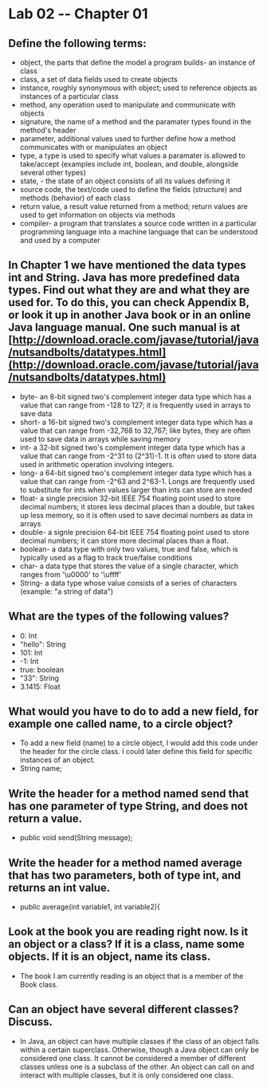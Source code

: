# Lab 02 -- Chapter 01

## Define the following terms:
* object, the parts that define the model a program builds- an instance of class
* class, a set of data fields used to create objects
* instance, roughly synonymous with object; used to reference objects as instances of a particular class
* method, any operation used to manipulate and communicate with objects
* signature, the name of a method and the paramater types found in the method's header
* parameter, additional values used to further define how a method communicates with or manipulates an object
* type, a type is used to specify what values a paramater is allowed to take/accept (examples include int, boolean, and double, alongside several other types)
* state, - the state of an object consists of all its values defining it
* source code, the text/code used to define the fields (structure) and methods (behavior) of each class
* return value, a result value returned from a method; return values are used to get information on objects via methods
* compiler- a program that translates a source code written in a particular programming language into a machine language that can be understood and used by a computer

## In Chapter 1 we have mentioned the data types int and String. Java has more predefined data types. Find out what they are and what they are used for. To do this, you can check Appendix B, or look it up in another Java book or in an online Java language manual. One such manual is at [http://download.oracle.com/javase/tutorial/java/nutsandbolts/datatypes.html](http://download.oracle.com/javase/tutorial/java/nutsandbolts/datatypes.html)
* byte- an 8-bit signed two's complement integer data type which has a value that can range from -128 to 127; it is frequently used in arrays to save data
* short- a 16-bit signed two's complement integer data type which has a value that can range from -32,768 to 32,767; like bytes, they are often used to save data in arrays while saving memory
* int- a 32-bit signed two's complement integer data type which has a value that can range from -2^31 to (2^31)-1. It is often used to store data used in arithmetic operation involving integers.
* long- a 64-bit signed two's complement integer data type which has a value that can range from -2^63 and 2^63-1. Longs are frequently used to substitute for ints when values larger than ints can store are needed
* float- a single precision 32-bit IEEE 754 floating point used to store decimal numbers; it stores less decimal places than a double, but takes up less memory, so it is often used to save decimal numbers as data in arrays
* double- a signle precision 64-bit IEEE 754 floating point used to store decimal numbers; it can store more decimal places than a float.
* boolean- a data type with only two values, true and false, which is typically used as a flag to track true/false conditions
* char- a data type that stores the value of a single character, which ranges from '\u0000' to '\uffff'
* String- a data type whose value consists of a series of characters (example: "a string of data")

## What are the types of the following values?

* 0: Int
* "hello": String
* 101: Int
* -1: Int
* true: boolean
* "33": String
* 3.1415: Float

## What would you have to do to add a new field, for example one called name, to a circle object?
* To add a new field (name) to a circle object, I would add this code under the header for the circle class. I could later define this field for specific instances of an object.
* String name;

## Write the header for a method named send that has one parameter of type String, and does not return a value.
* public void send(String message);

## Write the header for a method named average that has two parameters, both of type int, and returns an int value.
* public average(int variable1, int variable2){

## Look at the book you are reading right now. Is it an object or a class? If it is a class, name some objects. If it is an object, name its class. 
* The book I am currently reading is an object that is a member of the Book class.

## Can an object have several different classes? Discuss.
*  In Java, an object can have multiple classes if the class of an object falls within a certain superclass. Otherwise, though a Java object can only be considered one class. It cannot be considered a member of different classes unless one is a subclass of the other. An object can call on and interact with multiple classes, but it is only considered one class.
